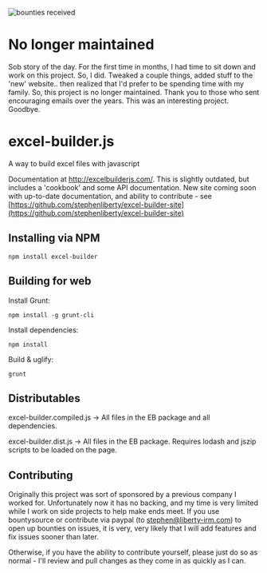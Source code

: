 ![bounties received](https://www.bountysource.com/badge/team?team_id=59027&style=bounties_received)

No longer maintained
====================

Sob story of the day. For the first time in months, I had time to sit down and work on this project. So, I did. Tweaked a couple things, added stuff to the 'new' website.. then realized that I'd prefer to be spending time with my family. So, this project is no longer maintained. Thank you to those who sent encouraging emails over the years. This was an interesting project. Goodbye.

excel-builder.js
================

A way to build excel files with javascript

Documentation at http://excelbuilderjs.com/. This is slightly outdated, but includes a 'cookbook' and some 
API documentation. New site coming soon with up-to-date documentation, and ability to contribute - see [https://github.com/stephenliberty/excel-builder-site](https://github.com/stephenliberty/excel-builder-site)

Installing via NPM
------------------

	npm install excel-builder


Building for web
----------------

Install Grunt:

	npm install -g grunt-cli

Install dependencies:

	npm install

Build & uglify:

	grunt

Distributables
---------------
excel-builder.compiled.js -> All files in the EB package and all dependencies.

excel-builder.dist.js -> All files in the EB package. Requires lodash and jszip scripts to be loaded on the page.

Contributing
-------------

Originally this project was sort of sponsored by a previous company I worked for. Unfortunately now it has no backing, and my time is very limited while I work on side projects to help make ends meet. If you use bountysource or contribute via paypal (to stephen@liberty-irm.com) to open up bounties on issues, it is very, very likely that I will add features and fix issues sooner than later. 

Otherwise, if you have the ability to contribute yourself, please just do so as normal - I'll review and pull changes as they come in as quickly as I can. 
